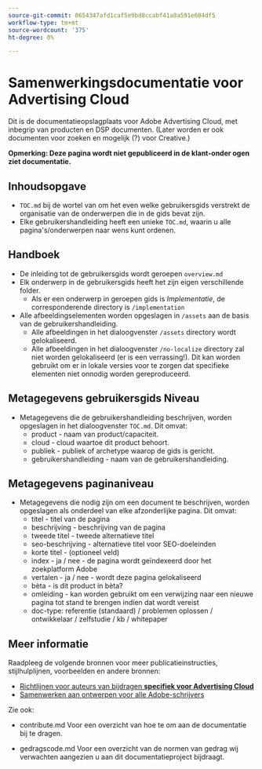 ```yaml
---
source-git-commit: 0654347afd1caf5e9bd8ccabf41a8a591e604df5
workflow-type: tm+mt
source-wordcount: '375'
ht-degree: 0%

---
```

# Samenwerkingsdocumentatie voor Advertising Cloud

Dit is de documentatieopslagplaats voor Adobe Advertising Cloud, met inbegrip van producten en DSP documenten. (Later worden er ook documenten voor zoeken en mogelijk (?) voor Creative.)

**Opmerking: Deze pagina wordt niet gepubliceerd in de klant-onder ogen ziet documentatie.**

## Inhoudsopgave

+ `TOC.md` bij de wortel van om het even welke gebruikersgids verstrekt de organisatie van de onderwerpen die in de gids bevat zijn.
+ Elke gebruikershandleiding heeft een unieke `TOC.md`, waarin u alle pagina&#39;s/onderwerpen naar wens kunt ordenen.


## Handboek

+ De inleiding tot de gebruikersgids wordt geroepen `overview.md`
+ Elk onderwerp in de gebruikersgids heeft het zijn eigen verschillende folder.
   + Als er een onderwerp in geroepen gids is *Implementatie*, de corresponderende directory is `/implementation`
+ Alle afbeeldingselementen worden opgeslagen in `/assets` aan de basis van de gebruikershandleiding.
   + Alle afbeeldingen in het dialoogvenster `/assets` directory wordt gelokaliseerd.
   + Alle afbeeldingen in het dialoogvenster `/no-localize` directory zal niet worden gelokaliseerd (er is een verrassing!). Dit kan worden gebruikt om er in lokale versies voor te zorgen dat specifieke elementen niet onnodig worden gereproduceerd.

## Metagegevens gebruikersgids Niveau

+ Metagegevens die de gebruikershandleiding beschrijven, worden opgeslagen in het dialoogvenster `TOC.md`. Dit omvat:
   + product - naam van product/capaciteit.
   + cloud - cloud waartoe dit product behoort.
   + publiek - publiek of archetype waarop de gids is gericht.
   + gebruikershandleiding - naam van de gebruikershandleiding.

## Metagegevens paginaniveau

+ Metagegevens die nodig zijn om een document te beschrijven, worden opgeslagen als onderdeel van elke afzonderlijke pagina. Dit omvat:
   + titel - titel van de pagina
   + beschrijving - beschrijving van de pagina
   + tweede titel - tweede alternatieve titel
   + seo-beschrijving - alternatieve titel voor SEO-doeleinden
   + korte titel - (optioneel veld)
   + index - ja / nee - de pagina wordt geïndexeerd door het zoekplatform Adobe
   + vertalen - ja / nee - wordt deze pagina gelokaliseerd
   + bèta - is dit product in bèta?
   + omleiding - kan worden gebruikt om een verwijzing naar een nieuwe pagina tot stand te brengen indien dat wordt vereist
   + doc-type: referentie (standaard) / problemen oplossen / ontwikkelaar / zelfstudie / kb / whitepaper

## Meer informatie

Raadpleeg de volgende bronnen voor meer publicatieinstructies, stijlhulplijnen, voorbeelden en andere bronnen:

+ [Richtlijnen voor auteurs van bijdragen **specifiek voor Advertising Cloud**](https://wiki.corp.adobe.com/pages/viewpage.action?spaceKey=EfficientFrontier&amp;title=Contributing+Author+Guidelines+for+Advertising+Cloud+Help)
+ [Samenwerken aan ontwerpen voor alle Adobe-schrijvers](https://experienceleague.adobe.com/docs/authoring-guide-exl/using/home.html)

Zie ook:

+ contribute.md Voor een overzicht van hoe te om aan de documentatie bij te dragen.

<!-- * guidelines.md For an overview on what is expected in contributions and how to compose your documentation contributions. -->
+ gedragscode.md Voor een overzicht van de normen van gedrag wij verwachten aangezien u aan dit documentatieproject bijdraagt.
